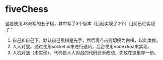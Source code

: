 # fiveChess
这是使用JS来写的五子棋，其中写了3个版本（目前实现了2个）目前已经实现了：
1. 自己和自己下。默认自己黑棋是先手，然后再点击则切换为白棋，以此类推。
2. 人人对战。通过使用socket.io来进行通讯，后台使用node+koa来实现。
3. 人机对战（未实现）。代码是人人对战的代码还未改动，先放在这里存一份。
